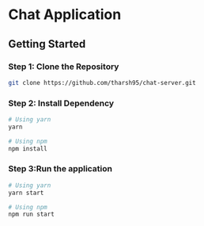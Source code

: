 # Chat Application

## Getting Started

### Step 1: Clone the Repository

```bash
git clone https://github.com/tharsh95/chat-server.git
```

### Step 2: Install Dependency
```bash
# Using yarn
yarn

# Using npm
npm install
```

### Step 3:Run the application
```bash
# Using yarn
yarn start

# Using npm
npm run start
```

